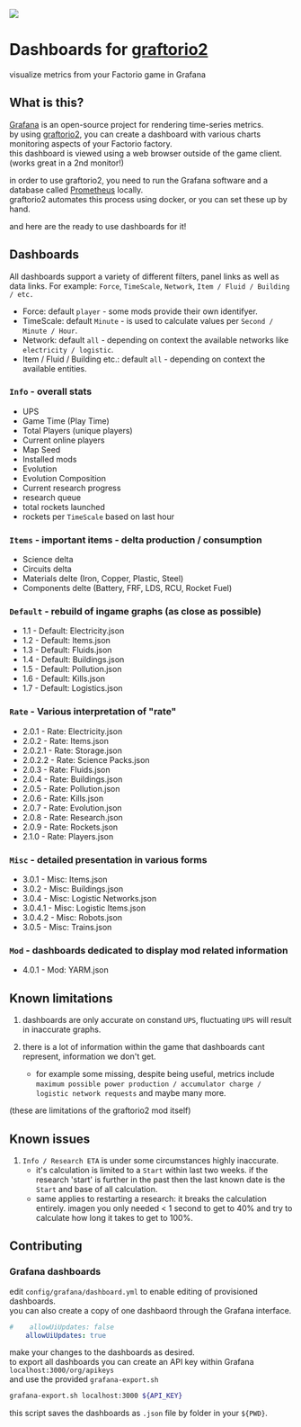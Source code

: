 
![](https://mods-data.factorio.com/assets/ad36f974db944b1540ce50a0aea46221f26f7c36.thumb.png)

# Dashboards for [graftorio2](https://mods.factorio.com/mod/graftorio2)

visualize metrics from your Factorio game in Grafana

## What is this?

[Grafana](https://grafana.com/) is an open-source project for rendering time-series metrics.  
by using [graftorio2](https://mods.factorio.com/mod/graftorio2), you can create a dashboard with various charts monitoring aspects of your Factorio factory.  
this dashboard is viewed using a web browser outside of the game client. (works great in a 2nd monitor!)

in order to use graftorio2, you need to run the Grafana software and a database called [Prometheus](https://prometheus.io/) locally.  
graftorio2 automates this process using docker, or you can set these up by hand.

and here are the ready to use dashboards for it!

## Dashboards

All dashboards support a variety of different filters, panel links as well as data links.
For example: `Force`, `TimeScale`, `Network`, `Item / Fluid / Building / etc.`
  - Force: default `player` - some mods provide their own identifyer.
  - TimeScale: default `Minute` - is used to calculate values per `Second / Minute / Hour`.
  - Network: default `all` - depending on context the available networks like `electricity / logistic`.
  - Item / Fluid / Building etc.: default `all` -  depending on context the available entities.

### `Info` - overall stats
  - UPS
  - Game Time (Play Time)
  - Total Players (unique players)
  - Current online players
  - Map Seed
  - Installed mods
  - Evolution
  - Evolution Composition
  - Current research progress
  - research queue
  - total rockets launched
  - rockets per `TimeScale` based on last hour

### `Items` - important items - delta production / consumption
  - Science delta
  - Circuits delta
  - Materials delte (Iron, Copper, Plastic, Steel) 
  - Components delte (Battery, FRF, LDS, RCU, Rocket Fuel) 

### `Default` - rebuild of ingame graphs (as close as possible)
  - 1.1 - Default: Electricity.json
  - 1.2 - Default: Items.json
  - 1.3 - Default: Fluids.json
  - 1.4 - Default: Buildings.json
  - 1.5 - Default: Pollution.json
  - 1.6 - Default: Kills.json
  - 1.7 - Default: Logistics.json

### `Rate` - Various interpretation of "rate"
  - 2.0.1 - Rate: Electricity.json
  - 2.0.2 - Rate: Items.json
  - 2.0.2.1 - Rate: Storage.json
  - 2.0.2.2 - Rate: Science Packs.json
  - 2.0.3 - Rate: Fluids.json
  - 2.0.4 - Rate: Buildings.json
  - 2.0.5 - Rate: Pollution.json
  - 2.0.6 - Rate: Kills.json
  - 2.0.7 - Rate: Evolution.json
  - 2.0.8 - Rate: Research.json
  - 2.0.9 - Rate: Rockets.json
  - 2.1.0 - Rate: Players.json

### `Misc` - detailed presentation in various forms
  - 3.0.1 - Misc: Items.json
  - 3.0.2 - Misc: Buildings.json
  - 3.0.4 - Misc: Logistic Networks.json
  - 3.0.4.1 - Misc: Logistic Items.json
  - 3.0.4.2 - Misc: Robots.json
  - 3.0.5 - Misc: Trains.json

### `Mod` - dashboards dedicated to display mod related information
  - 4.0.1 - Mod: YARM.json

## Known limitations

1. dashboards are only accurate on constand `UPS`, fluctuating `UPS` will result in inaccurate graphs.  

2. there is a lot of information within the game that dashboards cant represent, information we don't get.  
     - for example some missing, despite being useful, metrics include `maximum possible power production / accumulator charge / logistic network requests` and maybe many more.  

(these are limitations of the graftorio2 mod itself)

## Known issues

1. `Info / Research ETA` is under some circumstances highly inaccurate.
     - it's calculation is limited to a `Start` within last two weeks. if the research 'start' is further in the past then the last known date is the `Start` and base of all calculation.
     - same applies to restarting a research: it breaks the calculation entirely. imagen you only needed < 1 second to get to 40% and try to calculate how long it takes to get to 100%.

## Contributing

### Grafana dashboards

edit `config/grafana/dashboard.yml` to enable editing of provisioned dashboards.  
you can also create a copy of one dashbaord through the Grafana interface.  

```yaml
#    allowUiUpdates: false
    allowUiUpdates: true
```

make your changes to the dashboards as desired.  
to export all dashboards you can create an API key within Grafana `localhost:3000/org/apikeys`  
and use the provided `grafana-export.sh` 

```sh
grafana-export.sh localhost:3000 ${API_KEY}
```

this script saves the dashboards as `.json` file by folder in your `${PWD}`.  
